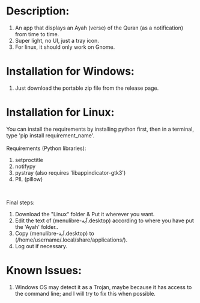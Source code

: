 # Description:
1) An app that displays an Ayah (verse) of the Quran (as a notification) from time to time.
2) Super light, no UI, just a tray icon.
3) For linux, it should only work on Gnome.

# Installation for Windows:
1) Just download the portable zip file from the release page.

# Installation for Linux:
You can install the requirements by installing python first, then in a terminal, type 'pip install requirement_name'. <br> <br>
Requirements (Python libraries): <br>
1) setproctitle
2) notifypy
3) pystray (also requires 'libappindicator-gtk3')
4) PIL (pillow)
<br>


Final steps: <br>
1) Download the "Linux" folder & Put it wherever you want.
2) Edit the text of (menulibre-آية.desktop) according to where you have put the 'Ayah' folder..
3) Copy (menulibre-آية.desktop) to (/home/username/.local/share/applications/).
4) Log out if necessary. <br>

# Known Issues:
1) Windows OS may detect it as a Trojan, maybe because it has access to the command line; and I will try to fix this when possible.
